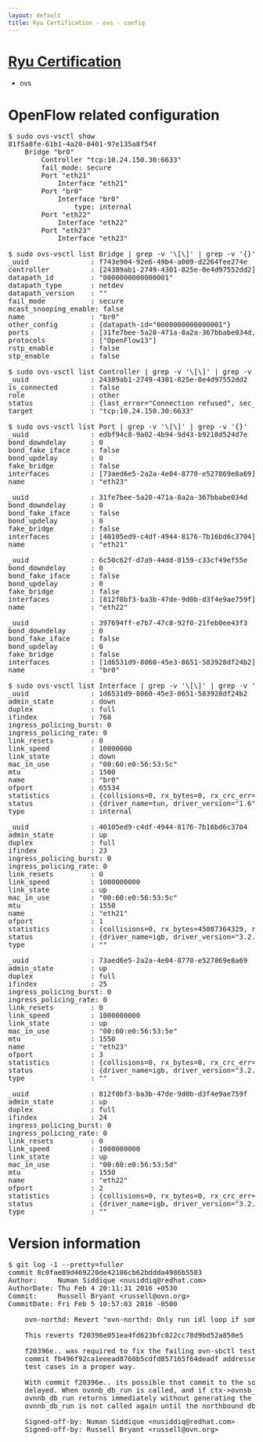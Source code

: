 ```yaml
---
layout: default
title: Ryu Certification - ovs - config
---
```

# [Ryu Certification](http://osrg.github.io/ryu/certification.html)
* ovs 

# OpenFlow related configuration
<pre>
$ sudo ovs-vsctl show
81f5a8fe-61b1-4a20-8401-97e135a8f54f
    Bridge "br0"
        Controller "tcp:10.24.150.30:6633"
        fail_mode: secure
        Port "eth21"
            Interface "eth21"
        Port "br0"
            Interface "br0"
                type: internal
        Port "eth22"
            Interface "eth22"
        Port "eth23"
            Interface "eth23"

$ sudo ovs-vsctl list Bridge | grep -v '\[\]' | grep -v '{}'
_uuid               : f743e904-92e6-49b4-a009-d2264fee274e
controller          : [24389ab1-2749-4301-825e-0e4d97552dd2]
datapath_id         : "0000000000000001"
datapath_type       : netdev
datapath_version    : "<built-in>"
fail_mode           : secure
mcast_snooping_enable: false
name                : "br0"
other_config        : {datapath-id="0000000000000001"}
ports               : [31fe7bee-5a20-471a-8a2a-367bbabe034d, 397694ff-e7b7-47c8-92f0-21feb0ee43f3, 6c50c62f-d7a9-44dd-8159-c33cf49ef55e, edbf94c8-9a02-4b94-9d43-b9218d524d7e]
protocols           : ["OpenFlow13"]
rstp_enable         : false
stp_enable          : false

$ sudo ovs-vsctl list Controller | grep -v '\[\]' | grep -v '{}'
_uuid               : 24389ab1-2749-4301-825e-0e4d97552dd2
is_connected        : false
role                : other
status              : {last_error="Connection refused", sec_since_connect="662", sec_since_disconnect="1", state=BACKOFF}
target              : "tcp:10.24.150.30:6633"

$ sudo ovs-vsctl list Port | grep -v '\[\]' | grep -v '{}'
_uuid               : edbf94c8-9a02-4b94-9d43-b9218d524d7e
bond_downdelay      : 0
bond_fake_iface     : false
bond_updelay        : 0
fake_bridge         : false
interfaces          : [73aed6e5-2a2a-4e04-8770-e527869e8a69]
name                : "eth23"

_uuid               : 31fe7bee-5a20-471a-8a2a-367bbabe034d
bond_downdelay      : 0
bond_fake_iface     : false
bond_updelay        : 0
fake_bridge         : false
interfaces          : [40105ed9-c4df-4944-8176-7b16bd6c3704]
name                : "eth21"

_uuid               : 6c50c62f-d7a9-44dd-8159-c33cf49ef55e
bond_downdelay      : 0
bond_fake_iface     : false
bond_updelay        : 0
fake_bridge         : false
interfaces          : [812f0bf3-ba3b-47de-9d0b-d3f4e9ae759f]
name                : "eth22"

_uuid               : 397694ff-e7b7-47c8-92f0-21feb0ee43f3
bond_downdelay      : 0
bond_fake_iface     : false
bond_updelay        : 0
fake_bridge         : false
interfaces          : [1d6531d9-8060-45e3-8651-583928df24b2]
name                : "br0"

$ sudo ovs-vsctl list Interface | grep -v '\[\]' | grep -v '{}'
_uuid               : 1d6531d9-8060-45e3-8651-583928df24b2
admin_state         : down
duplex              : full
ifindex             : 768
ingress_policing_burst: 0
ingress_policing_rate: 0
link_resets         : 0
link_speed          : 10000000
link_state          : down
mac_in_use          : "00:60:e0:56:53:5c"
mtu                 : 1500
name                : "br0"
ofport              : 65534
statistics          : {collisions=0, rx_bytes=0, rx_crc_err=0, rx_dropped=0, rx_errors=0, rx_frame_err=0, rx_over_err=0, rx_packets=0, tx_bytes=0, tx_dropped=0, tx_errors=0, tx_packets=0}
status              : {driver_name=tun, driver_version="1.6", firmware_version="N/A"}
type                : internal

_uuid               : 40105ed9-c4df-4944-8176-7b16bd6c3704
admin_state         : up
duplex              : full
ifindex             : 23
ingress_policing_burst: 0
ingress_policing_rate: 0
link_resets         : 0
link_speed          : 1000000000
link_state          : up
mac_in_use          : "00:60:e0:56:53:5c"
mtu                 : 1550
name                : "eth21"
ofport              : 1
statistics          : {collisions=0, rx_bytes=45087364329, rx_crc_err=0, rx_dropped=0, rx_errors=0, rx_frame_err=0, rx_over_err=0, rx_packets=30123092, tx_bytes=0, tx_dropped=0, tx_errors=0, tx_packets=0}
status              : {driver_name=igb, driver_version="3.2.10-k", firmware_version="2.10-9"}
type                : ""

_uuid               : 73aed6e5-2a2a-4e04-8770-e527869e8a69
admin_state         : up
duplex              : full
ifindex             : 25
ingress_policing_burst: 0
ingress_policing_rate: 0
link_resets         : 0
link_speed          : 1000000000
link_state          : up
mac_in_use          : "00:60:e0:56:53:5e"
mtu                 : 1550
name                : "eth23"
ofport              : 3
statistics          : {collisions=0, rx_bytes=0, rx_crc_err=0, rx_dropped=0, rx_errors=0, rx_frame_err=0, rx_over_err=0, rx_packets=0, tx_bytes=8486202000, tx_dropped=0, tx_errors=0, tx_packets=5657468}
status              : {driver_name=igb, driver_version="3.2.10-k", firmware_version="2.10-9"}
type                : ""

_uuid               : 812f0bf3-ba3b-47de-9d0b-d3f4e9ae759f
admin_state         : up
duplex              : full
ifindex             : 24
ingress_policing_burst: 0
ingress_policing_rate: 0
link_resets         : 0
link_speed          : 1000000000
link_state          : up
mac_in_use          : "00:60:e0:56:53:5d"
mtu                 : 1550
name                : "eth22"
ofport              : 2
statistics          : {collisions=0, rx_bytes=0, rx_crc_err=0, rx_dropped=0, rx_errors=0, rx_frame_err=0, rx_over_err=0, rx_packets=0, tx_bytes=30488565131, tx_dropped=0, tx_errors=0, tx_packets=20355304}
status              : {driver_name=igb, driver_version="3.2.10-k", firmware_version="2.10-9"}
type                : ""
</pre>

# Version information
<pre>
$ git log -1 --pretty=fuller
commit 8c0fae89d469220de42106cb62bddda4986b5583
Author:     Numan Siddique &lt;nusiddiq@redhat.com&gt;
AuthorDate: Thu Feb 4 20:11:31 2016 +0530
Commit:     Russell Bryant &lt;russell@ovn.org&gt;
CommitDate: Fri Feb 5 10:57:03 2016 -0500

    ovn-northd: Revert &quot;ovn-northd: Only run idl loop if something changed&quot;
    
    This reverts f20396e051ea4fd623bfc022cc78d9bd52a850e5
    
    f20396e.. was required to fix the failing ovn-sbctl testsuites.
    commit fb496f92ca1eeead8760b5cdfd857165f64deadf addresses these failing
    test cases in a proper way.
    
    With commit f20396e.. its possible that commit to the southbound db is
    delayed. When ovnnb_db_run is called, and if ctx-&gt;ovnsb_txn is NULL,
    ovnnb_db_run returns immediately without generating the logical flows.
    ovnnb_db_run is not called again until the northbound db seqno changes.
    
    Signed-off-by: Numan Siddique &lt;nusiddiq@redhat.com&gt;
    Signed-off-by: Russell Bryant &lt;russell@ovn.org&gt;
</pre>
